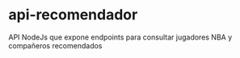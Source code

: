 # api-recomendador

API NodeJs que expone endpoints para consultar jugadores NBA y compañeros recomendados
